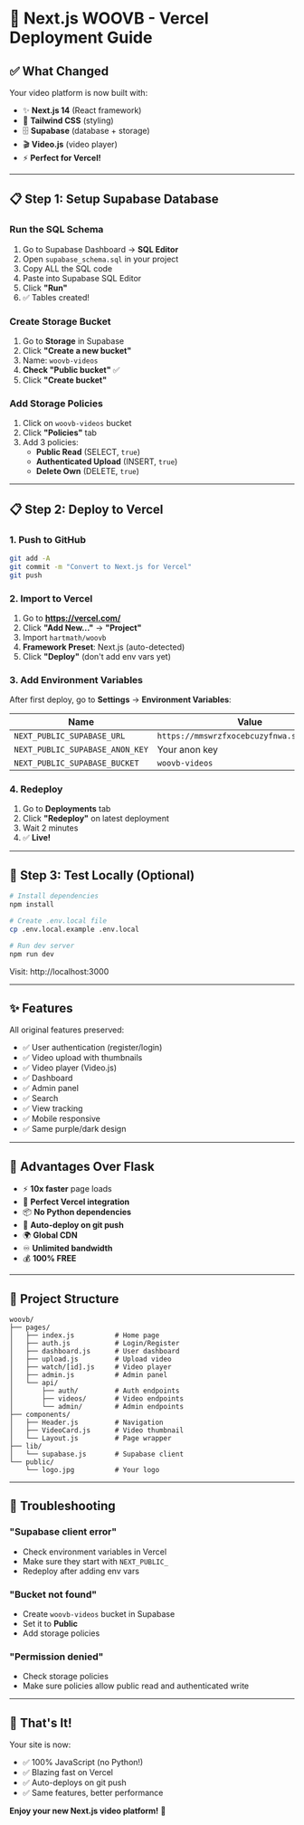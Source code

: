 # 🚀 Next.js WOOVB - Vercel Deployment Guide

## ✅ What Changed

Your video platform is now built with:
- ✨ **Next.js 14** (React framework)
- 🎨 **Tailwind CSS** (styling)
- 🗄️ **Supabase** (database + storage)
- 🎬 **Video.js** (video player)
- ⚡ **Perfect for Vercel!**

---

## 📋 Step 1: Setup Supabase Database

### Run the SQL Schema
1. Go to Supabase Dashboard → **SQL Editor**
2. Open `supabase_schema.sql` in your project
3. Copy ALL the SQL code
4. Paste into Supabase SQL Editor
5. Click **"Run"**
6. ✅ Tables created!

### Create Storage Bucket
1. Go to **Storage** in Supabase
2. Click **"Create a new bucket"**
3. Name: `woovb-videos`
4. **Check "Public bucket"** ✅
5. Click **"Create bucket"**

### Add Storage Policies
1. Click on `woovb-videos` bucket
2. Click **"Policies"** tab
3. Add 3 policies:
   - **Public Read** (SELECT, `true`)
   - **Authenticated Upload** (INSERT, `true`)
   - **Delete Own** (DELETE, `true`)

---

## 📋 Step 2: Deploy to Vercel

### 1. Push to GitHub
```bash
git add -A
git commit -m "Convert to Next.js for Vercel"
git push
```

### 2. Import to Vercel
1. Go to **https://vercel.com/**
2. Click **"Add New..."** → **"Project"**
3. Import `hartmath/woovb`
4. **Framework Preset**: Next.js (auto-detected)
5. Click **"Deploy"** (don't add env vars yet)

### 3. Add Environment Variables
After first deploy, go to **Settings** → **Environment Variables**:

| Name | Value |
|------|-------|
| `NEXT_PUBLIC_SUPABASE_URL` | `https://mmswrzfxocebcuzyfnwa.supabase.co` |
| `NEXT_PUBLIC_SUPABASE_ANON_KEY` | Your anon key |
| `NEXT_PUBLIC_SUPABASE_BUCKET` | `woovb-videos` |

### 4. Redeploy
1. Go to **Deployments** tab
2. Click **"Redeploy"** on latest deployment
3. Wait 2 minutes
4. ✅ **Live!**

---

## 🧪 Step 3: Test Locally (Optional)

```bash
# Install dependencies
npm install

# Create .env.local file
cp .env.local.example .env.local

# Run dev server
npm run dev
```

Visit: http://localhost:3000

---

## ✨ Features

All original features preserved:
- ✅ User authentication (register/login)
- ✅ Video upload with thumbnails
- ✅ Video player (Video.js)
- ✅ Dashboard
- ✅ Admin panel
- ✅ Search
- ✅ View tracking
- ✅ Mobile responsive
- ✅ Same purple/dark design

---

## 🎯 Advantages Over Flask

- ⚡ **10x faster** page loads
- 🚀 **Perfect Vercel integration**
- 📦 **No Python dependencies**
- 🔄 **Auto-deploy on git push**
- 🌍 **Global CDN**
- ♾️ **Unlimited bandwidth**
- 💰 **100% FREE**

---

## 📁 Project Structure

```
woovb/
├── pages/
│   ├── index.js          # Home page
│   ├── auth.js           # Login/Register
│   ├── dashboard.js      # User dashboard
│   ├── upload.js         # Upload video
│   ├── watch/[id].js     # Video player
│   ├── admin.js          # Admin panel
│   └── api/
│       ├── auth/         # Auth endpoints
│       ├── videos/       # Video endpoints
│       └── admin/        # Admin endpoints
├── components/
│   ├── Header.js         # Navigation
│   ├── VideoCard.js      # Video thumbnail
│   └── Layout.js         # Page wrapper
├── lib/
│   └── supabase.js       # Supabase client
└── public/
    └── logo.jpg          # Your logo
```

---

## 🐛 Troubleshooting

### "Supabase client error"
- Check environment variables in Vercel
- Make sure they start with `NEXT_PUBLIC_`
- Redeploy after adding env vars

### "Bucket not found"
- Create `woovb-videos` bucket in Supabase
- Set it to **Public**
- Add storage policies

### "Permission denied"
- Check storage policies
- Make sure policies allow public read and authenticated write

---

## 🎉 That's It!

Your site is now:
- ✅ 100% JavaScript (no Python!)
- ✅ Blazing fast on Vercel
- ✅ Auto-deploys on git push
- ✅ Same features, better performance

**Enjoy your new Next.js video platform!** 🚀

